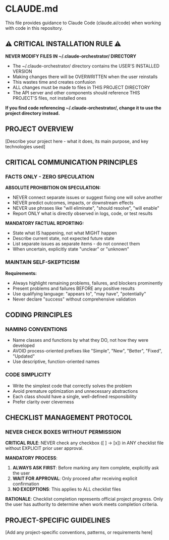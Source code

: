 # CLAUDE.md

This file provides guidance to Claude Code (claude.ai/code) when working with code in this repository.

## ⚠️ CRITICAL INSTALLATION RULE ⚠️

**NEVER MODIFY FILES IN ~/.claude-orchestrator/ DIRECTORY**

- The ~/.claude-orchestrator/ directory contains the USER'S INSTALLED VERSION
- Making changes there will be OVERWRITTEN when the user reinstalls
- This wastes time and creates confusion
- ALL changes must be made to files in THIS PROJECT DIRECTORY
- The API server and other components should reference THIS PROJECT'S files, not installed ones

**If you find code referencing ~/.claude-orchestrator/, change it to use the project directory instead.**

## PROJECT OVERVIEW

[Describe your project here - what it does, its main purpose, and key technologies used]

## CRITICAL COMMUNICATION PRINCIPLES

### FACTS ONLY - ZERO SPECULATION

**ABSOLUTE PROHIBITION ON SPECULATION:**
- NEVER connect separate issues or suggest fixing one will solve another
- NEVER predict outcomes, impacts, or downstream effects
- NEVER use phrases like "will eliminate", "should resolve", "will enable"
- Report ONLY what is directly observed in logs, code, or test results

**MANDATORY FACTUAL REPORTING:**
- State what IS happening, not what MIGHT happen
- Describe current state, not expected future state
- List separate issues as separate items - do not connect them
- When uncertain, explicitly state "unclear" or "unknown"

### MAINTAIN SELF-SKEPTICISM

**Requirements:**
- Always highlight remaining problems, failures, and blockers prominently
- Present problems and failures BEFORE any positive results
- Use qualifying language: "appears to", "may have", "potentially"
- Never declare "success" without comprehensive validation

## CODING PRINCIPLES

### NAMING CONVENTIONS

- Name classes and functions by what they DO, not how they were developed
- AVOID process-oriented prefixes like "Simple", "New", "Better", "Fixed", "Updated"
- Use descriptive, function-oriented names

### CODE SIMPLICITY

- Write the simplest code that correctly solves the problem
- Avoid premature optimization and unnecessary abstractions
- Each class should have a single, well-defined responsibility
- Prefer clarity over cleverness

## CHECKLIST MANAGEMENT PROTOCOL

### NEVER CHECK BOXES WITHOUT PERMISSION

**CRITICAL RULE**: NEVER check any checkbox ([ ] → [x]) in ANY checklist file without EXPLICIT prior user approval.

**MANDATORY PROCESS**:
1. **ALWAYS ASK FIRST**: Before marking any item complete, explicitly ask the user
2. **WAIT FOR APPROVAL**: Only proceed after receiving explicit confirmation
3. **NO EXCEPTIONS**: This applies to ALL checklist files

**RATIONALE**: Checklist completion represents official project progress. Only the user has authority to determine when work meets completion criteria.

## PROJECT-SPECIFIC GUIDELINES

[Add any project-specific conventions, patterns, or requirements here]